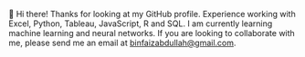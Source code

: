 👋 Hi there! 
Thanks for looking at my GitHub profile.
Experience working with Excel, Python, Tableau, JavaScript, R and SQL.
I am currently learning machine learning and neural networks. 
If you are looking to collaborate with me, please send me an email at binfaizabdullah@gmail.com.

<!---
abdullahbf/abdullahbf is a ✨ special ✨ repository because its `README.md` (this file) appears on your GitHub profile.
You can click the Preview link to take a look at your changes.
--->
